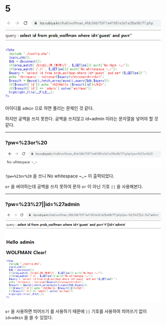 # 5

![image-20220321213823520](https://raw.githubusercontent.com/sosouni14/image_server/main/image_rev/image-20220321213823520.png)

아이디를 `admin` 으로 하면 풀리는 문제인 것 같다.

하지만 공백을 쓰지 못한다. 공백을 쓰지않고 id=admin 이라는 문자열을 넣어야 할 것 같다.



---

### ?pw=%23or%20

![image-20220321214105489](https://raw.githubusercontent.com/sosouni14/image_server/main/image_rev/image-20220321214105489.png)

`?pw=%23or%20` 을 쓰니 No whitespace ~_~ 이 출력되었다.

`or` 을 써야하는데 공백을 쓰지 못하여 문자 `or` 이 아닌 기호 `||` 을 사용해본다.



---

### ?pw=%23%27||id=%27admin

![image-20220321214425970](https://raw.githubusercontent.com/sosouni14/image_server/main/image_rev/image-20220321214425970.png)

`or` 을 사용하면 띄어쓰기 를 사용하기 때문에 `||` 기호를 사용하여 띄어쓰기 없이 `id=admin` 을 쓸 수 있었다.